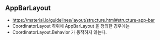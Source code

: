 ## AppBarLayout

* https://material.io/guidelines/layout/structure.html#structure-app-bar
* CoordinatorLayout 하위에 AppBarLayout 을 정의한 경우에는
* CoordinatorLayout.Behavior 가 동작하지 않는다.


